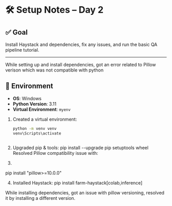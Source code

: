 # 🛠️ Setup Notes – Day 2

## ✅ Goal
Install Haystack and dependencies, fix any issues, and run the basic QA pipeline tutorial.


---

While setting up and install dependencies, got an error related to Pillow verison which was not compatible with python 

## 🧰 Environment

- **OS**: Windows
- **Python Version**: 3.11
- **Virtual Environment**: `myenv`
  
1. Created a virtual environment:
   ```bash
   python -m venv venv
   venv\Scripts\activate
  
2. Upgraded pip & tools:
  pip install --upgrade pip setuptools wheel
  Resolved Pillow compatibility issue with:
  
3. 
  pip install "pillow>=10.0.0"
  
4. Installed Haystack:
  pip install farm-haystack[colab,inference]
  
While installing dependencies, got an issue with pillow versioning, resolved it by installing a different version.